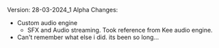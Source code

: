 Version: 28-03-2024_1 Alpha
Changes:
- Custom audio engine
  - SFX and Audio streaming. Took reference from Kee audio engine.
- Can't remember what else i did. its been so long...
